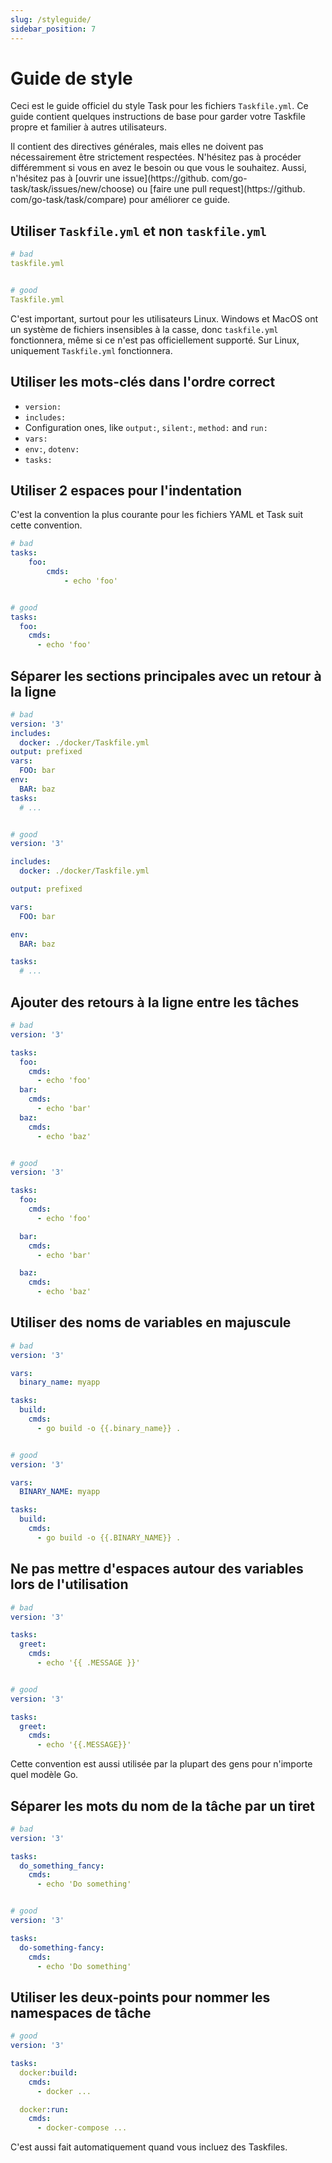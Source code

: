```yaml
---
slug: /styleguide/
sidebar_position: 7
---
```


# Guide de style

Ceci est le guide officiel du style Task pour les fichiers `Taskfile.yml`. Ce guide contient quelques instructions de base pour garder votre Taskfile propre et familier à autres utilisateurs.

Il contient des directives générales, mais elles ne doivent pas nécessairement être strictement respectées. N'hésitez pas à procéder différemment si vous en avez le besoin ou que vous le souhaitez. Aussi, n'hésitez pas à [ouvrir une issue](https://github. com/go-task/task/issues/new/choose) ou [faire une pull request](https://github. com/go-task/task/compare) pour améliorer ce guide.

## Utiliser `Taskfile.yml` et non `taskfile.yml`

```yaml
# bad
taskfile.yml


# good
Taskfile.yml
```

C'est important, surtout pour les utilisateurs Linux. Windows et MacOS ont un système de fichiers insensibles à la casse, donc `taskfile.yml` fonctionnera, même si ce n'est pas officiellement supporté. Sur Linux, uniquement `Taskfile.yml` fonctionnera.

## Utiliser les mots-clés dans l'ordre correct

- `version:`
- `includes:`
- Configuration ones, like `output:`, `silent:`, `method:` and `run:`
- `vars:`
- `env:`, `dotenv:`
- `tasks:`

## Utiliser 2 espaces pour l'indentation

C'est la convention la plus courante pour les fichiers YAML et Task suit cette convention.

```yaml
# bad
tasks:
    foo:
        cmds:
            - echo 'foo'


# good
tasks:
  foo:
    cmds:
      - echo 'foo'
```

## Séparer les sections principales avec un retour à la ligne

```yaml
# bad
version: '3'
includes:
  docker: ./docker/Taskfile.yml
output: prefixed
vars:
  FOO: bar
env:
  BAR: baz
tasks:
  # ...


# good
version: '3'

includes:
  docker: ./docker/Taskfile.yml

output: prefixed

vars:
  FOO: bar

env:
  BAR: baz

tasks:
  # ...
```

## Ajouter des retours à la ligne entre les tâches

```yaml
# bad
version: '3'

tasks:
  foo:
    cmds:
      - echo 'foo'
  bar:
    cmds:
      - echo 'bar'
  baz:
    cmds:
      - echo 'baz'


# good
version: '3'

tasks:
  foo:
    cmds:
      - echo 'foo'

  bar:
    cmds:
      - echo 'bar'

  baz:
    cmds:
      - echo 'baz'
```

## Utiliser des noms de variables en majuscule

```yaml
# bad
version: '3'

vars:
  binary_name: myapp

tasks:
  build:
    cmds:
      - go build -o {{.binary_name}} .


# good
version: '3'

vars:
  BINARY_NAME: myapp

tasks:
  build:
    cmds:
      - go build -o {{.BINARY_NAME}} .
```

## Ne pas mettre d'espaces autour des variables lors de l'utilisation

```yaml
# bad
version: '3'

tasks:
  greet:
    cmds:
      - echo '{{ .MESSAGE }}'


# good
version: '3'

tasks:
  greet:
    cmds:
      - echo '{{.MESSAGE}}'
```

Cette convention est aussi utilisée par la plupart des gens pour n'importe quel modèle Go.

## Séparer les mots du nom de la tâche par un tiret

```yaml
# bad
version: '3'

tasks:
  do_something_fancy:
    cmds:
      - echo 'Do something'


# good
version: '3'

tasks:
  do-something-fancy:
    cmds:
      - echo 'Do something'
```

## Utiliser les deux-points pour nommer les namespaces de tâche

```yaml
# good
version: '3'

tasks:
  docker:build:
    cmds:
      - docker ...

  docker:run:
    cmds:
      - docker-compose ...
```

C'est aussi fait automatiquement quand vous incluez des Taskfiles.
